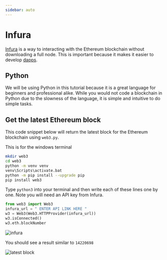 ```yaml
---
sidebar: auto
---
```


# Infura

[Infura](https://infura.io/) is a way to interacting with the Ethereum blockchain without downloading a full node.  This is important because it makes it easier to 
develop [dapps](https://ethereum.org/en/dapps/#what-are-dapps).

## Python

We will be using Python in this tutorial because it is a great language for beginners and professional alike.  While you would not code a blockchain in Python due
to the slowness of the language, it is simple and intuitive to do simple tasks. 

## Get the latest Ethereum block

This code snippet below will return the latest block for the Ethereum blockchain using `web3.py`.

This is for the windows terminal

```bash
mkdir web3
cd web3
python -m venv venv
venv\Scripts\activate.bat
python -m pip install --upgrade pip
pip install web3
```

Type `python3` into your terminal and then write each of these lines one by one.
Note you will need an API key from Infura.

```python
from web3 import Web3
infura_url = " ENTER API LINK HERE "
w3 = Web3(Web3.HTTPProvider(infura_url))
w3.isConnected()
w3.eth.blockNumber
```
![infura](/images/blog/ethereum/Infura-100.jpg)

You should see a result similar to `14220698`

![latest block](/images/blog/ethereum/eth-latest-block-100.jpg)

